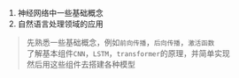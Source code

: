 1. 神经网络中一些基础概念
2. 自然语言处理领域的应用

> 先熟悉一些基础概念，例如`前向传播`，`后向传播`，`激活函数`  
> 了解基本组件`CNN`，`LSTM`，`transformer`的原理，并简单实现  
> 然后用这些组件去搭建各种模型
